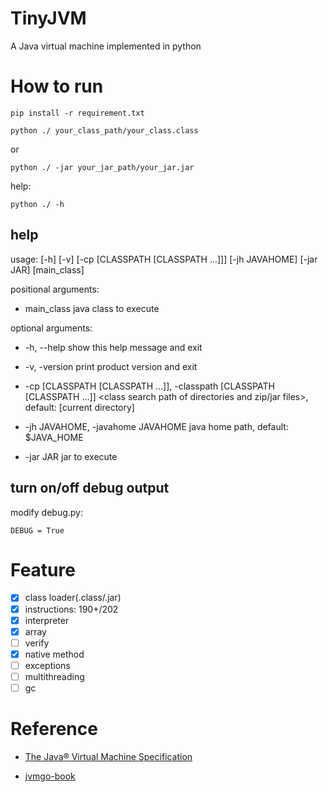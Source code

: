 # TinyJVM
A Java virtual machine implemented in python

# How to run

`pip install -r requirement.txt`

`python ./ your_class_path/your_class.class`

or

`python ./ -jar your_jar_path/your_jar.jar`

help:

`python ./ -h`

## help

usage: [-h] [-v] [-cp [CLASSPATH [CLASSPATH ...]]] [-jh JAVAHOME] [-jar JAR] [main_class]

positional arguments:

- main_class             java class to execute



optional arguments:

- -h, --help            show this help message and exit

- -v, -version          print product version and exit

- -cp [CLASSPATH [CLASSPATH ...]], -classpath [CLASSPATH [CLASSPATH ...]]
                          <class search path of directories and zip/jar files>, default: [current directory]

- -jh JAVAHOME, -javahome JAVAHOME
                          java home path, default: $JAVA_HOME

- -jar JAR              jar to execute

## turn on/off debug output

modify debug.py: 

`DEBUG = True`

# Feature

- [x] class loader(.class/.jar)
- [x] instructions: 190+/202
- [x] interpreter
- [x] array
- [ ] verify
- [x] native method
- [ ] exceptions
- [ ] multithreading
- [ ] gc

# Reference

- [The Java® Virtual Machine Specification](https://docs.oracle.com/javase/specs/jvms/se8/html/index.html)

- [jvmgo-book](https://github.com/zxh0/jvmgo-book/tree/e2a23437d060fdd0b5f35433a6845a9ccb783ce1)

